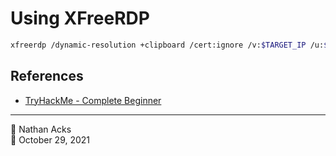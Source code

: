 # Using XFreeRDP

```bash
xfreerdp /dynamic-resolution +clipboard /cert:ignore /v:$TARGET_IP /u:$USER /p:$PASSWORD
```

## References

* [TryHackMe - Complete Beginner](tryhackme-complete-beginner.md)

- - - -

👤 Nathan Acks  
📅 October 29, 2021

